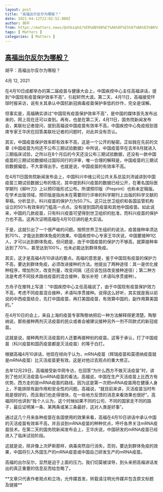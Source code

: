 ```yaml
---
layout: post
title: "高福出尔反尔为哪般？"
date: 2021-04-12T22:02:52.000Z
author: 胡平
from: https://matters.news/@xhbzqhd/%E9%AB%98%E7%A6%8F%E5%87%BA%E5%B0%94%E5%8F%8D%E5%B0%94%E4%B8%BA%E5%93%AA%E8%88%AC-bafyreieneygwn5yzxmcsznvmw4kz6fxan6yuypneryqpbth5frstnehlk4
tags: [ Matters ]
categories: [ Matters ]
---
```

<!--1618264972000-->
[高福出尔反尔为哪般？](https://matters.news/@xhbzqhd/%E9%AB%98%E7%A6%8F%E5%87%BA%E5%B0%94%E5%8F%8D%E5%B0%94%E4%B8%BA%E5%93%AA%E8%88%AC-bafyreieneygwn5yzxmcsznvmw4kz6fxan6yuypneryqpbth5frstnehlk4)
------

<div>
<p>胡平：高福出尔反尔为哪般？</p><p>4月 12, 2021</p><p>在4月10日成都举办的第二届疫苗与健康大会上，中国疾控中心主任高福讲话，提到“中国现有疫苗保护效率不高”，引起轩然大波。第二天，4月11日，高福接受环球时报采访，说有关其承认中国抗新冠病毒疫苗保护率低的炒作，完全是误解。</p><p>但事实是，高福确实讲过“中国现有疫苗保护效率不高”，是中国的媒体首先发布出来的，网上现在还可以查到。再有，也是在第二天，4月11日，国务院新闻发布会，美联社记者提问，提到高福说中国疫苗有效率不高，中国疾控中心免疫规划首席专家王华庆在回答美联社记者的问题时，对此并没有否认。</p><p>其实，中国疫苗保护效率即有效率不高，这是一个公开的秘密。正如我在先前的文章《中国疫苗为何还不公布三期试验数据》中所说，中国疫苗早在去年8月就进入三期临床试验，之所以在8个月后的今天还没公布三期试验数据，还没有一款中国疫苗的三期试验数据经过国际同行的评审，唯一合理的解释是，中国疫苗的三期试验数据偏低，不大拿得出手。也就是说，中国疫苗的有效率不高。</p><p>在4月11日国务院新闻发布会上，中国科兴中维公司公共关系总监刘沛诚讲到中国疫苗三期试验数据公布的情况，其中提到科兴疫苗的数据已经公开，在著名国际医学期刊《柳叶刀》上以预印版形式公布。所谓预印版（Preprint）也称未定稿版。在学术出版领域，预印版是指尚未在需要同行评审的科学期刊上出版的科学文献的草稿。分析显示，科兴疫苗的保护力为50.7%。这只比世卫组织和各国监管机构设立的50%有效率的门槛高一点点。没有提到国药疫苗和其他中国疫苗。如此说来，中国的几款疫苗，只有科兴疫苗可望得到世卫组织的批准，而科兴疫苗的保护力也不高。这再次证明高福在4月10日讲的是大实话。</p><p>于是，这就引出了一个很严峻的问题。按照世界卫生组织的说法，疫苗接种率须达到70%，才能达到群体免疫的效果。中国疾控中心专家王华庆说，中国要接种1亿人，才可以达到群体免疫。但问题是，由于中国疫苗的保护力不够高，就算接种率达到了70%，甚至达到100%，也未必能达到群体免疫。</p><p>其实，这才是高福4月10讲话的要点。高福的意思是，鉴于中国现有疫苗的保护力不高，要达到群体免疫，必须改进接种的方法。他提出了两种途径：其一是优化接种程序，增加剂次，改变剂量，改变间隔（还应该包括改变接种途径）；第二种方法是考虑不同技术路线疫苗的混合接种，取长补短（术语叫序贯接种）。</p><p>方舟子在推特上写道：“中国疾控中心主任高福说了，由于中国现有疫苗保护效力不高，考虑不同疫苗混合接种，术语叫序贯接种。说得这么好听，其实就是我以前说的中西疫苗结合，先打中国疫苗，再打美国疫苗，有效算中国的，副作用算美国的。”</p><p>在4月10日的会上，来自上海的疫苗专家陶黎纳把后一种方法解释得更清楚。陶黎纳说，那些接种两剂灭活疫苗的民众或者会被建议接种另外一剂不同款式的新冠疫苗。</p><p>这就是说，接种两剂灭活疫苗的人还要再接种别的疫苗。这等于承认，打了中国疫苗（科兴疫苗和国药疫苗都是灭活疫苗）的等于白打。</p><p>根据高福4月10讲话，他现在倾向于认为，mRNA疫苗（辉瑞疫苗和莫德纳疫苗就是mRNA疫苗）比灭活疫苗更有效。这是对他过去观点的重大修正。</p><p>去年12月29日，高福接受新华网专访，在回答“为什么西方不做灭活疫苗”时，讲到了他对灭活疫苗与mRNA疫苗的看法。高福说，中国在生产灭活疫苗上比西方有优势。西方走的是mRNA疫苗的路线，因为这是第一次把mRNA疫苗用在健康人身上，不能排除有副作用和安全性的问题。高福说，“就目前来讲，灭活疫苗当时布局是很好的，而且我们也走得很快，在一些地方反馈的消息来看效果也很好”。高福同时也讲到“我个人认为，这个时候如果不同的公司、不同的国家走不同的路子，最后证明某一条、某两条或某三条最好，这对人类是好事”。</p><p>通过这几个月来各种疫苗在各国使用的效果来看，高福在4月10日讲话中承认中国的灭活疫苗有效率不高，并且谈到mRNA疫苗的种种优点，呼吁各界关注mRNA疫苗技术。在第二天的国务院新闻发布会上，王华庆说，中国研发的mRNA疫苗已经进入了临床试验阶段。</p><p>这就是说，除非像上次萨斯那样，病毒突然自行消失，否则，要达到群体免疫的效果，中国将引入外国生产的mRNA疫苗或中国自己研发生产的mRNA疫苗。</p><p>高福的出尔反尔，显然是迫于上面的压力。我们切莫被误导，到头来把高福讲话发出的真正重要的信息反而给忽略了。</p><p>**文章只代表作者观点和立场，光传媒首发，转载请注明光传媒并包含原文标题及链接**</p>
</div>
